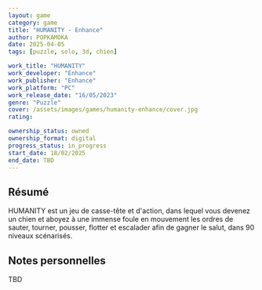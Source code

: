 ```yaml
---
layout: game
category: game
title: "HUMANITY - Enhance"
author: POPKAMOKA
date: 2025-04-05
tags: [puzzle, solo, 3d, chien]

work_title: "HUMANITY"
work_developer: "Enhance"
work_publisher: "Enhance"
work_platform: "PC"
work_release_date: "16/05/2023"
genre: "Puzzle"
cover: /assets/images/games/humanity-enhance/cover.jpg
rating:

ownership_status: owned
ownership_format: digital
progress_status: in_progress
start_date: 18/02/2025
end_date: TBD
---
```


## Résumé
HUMANITY est un jeu de casse-tête et d'action, dans lequel vous devenez un chien et aboyez à une immense foule en mouvement les ordres de sauter, tourner, pousser, flotter et escalader afin de gagner le salut, dans 90 niveaux scénarisés.

## Notes personnelles
TBD

